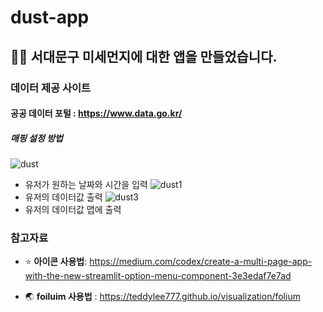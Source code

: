 # dust-app


 ## 🌆😷 서대문구 미세먼지에 대한 앱을 만들었습니다.
 
 ### 데이터 제공 사이트 
 #### 공공 데이터 포털 : https://www.data.go.kr/
 
 
 
##### 매핑 설정 방법
![dust](https://user-images.githubusercontent.com/105832380/172528540-67567e56-faa0-4ba0-8b40-1537857f9b38.png)
- 유저가 원하는 날짜와 시간을 입력
![dust1](https://user-images.githubusercontent.com/105832380/172529237-38320c3c-cafb-4d9c-847b-425d749205a7.png)
- 유저의 데이터값 출력
![dust3](https://user-images.githubusercontent.com/105832380/172530665-a4afbb51-8547-463d-a0a1-5de64da3f10a.png)
- 유저의 데이터값 맵에 출력


### 참고자료 

- ⭐️ **아이콘 사용법**: https://medium.com/codex/create-a-multi-page-app-with-the-new-streamlit-option-menu-component-3e3edaf7e7ad

- 🌏 **foiluim 사용법** : https://teddylee777.github.io/visualization/folium




